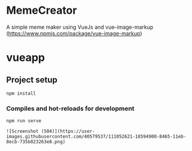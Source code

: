 # MemeCreator
A simple meme maker using VueJs and vue-image-markup (https://www.npmjs.com/package/vue-image-markup)

# vueapp

## Project setup
```
npm install
```

### Compiles and hot-reloads for development
```
npm run serve

![Screenshot (504)](https://user-images.githubusercontent.com/40579537/111052621-18594900-8465-11eb-8ecb-735b023263e8.png)

